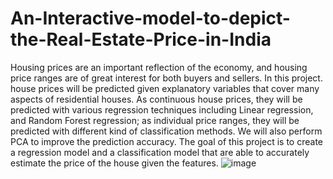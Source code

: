 # An-Interactive-model-to-depict-the-Real-Estate-Price-in-India
Housing prices are an important reflection of the economy, and housing price ranges are of great interest for both buyers and sellers. In this project. house prices will be predicted given explanatory variables that cover many aspects of residential houses. As continuous house prices, they will be predicted with various regression techniques including Linear regression, and Random Forest regression; as individual price ranges, they will be predicted with different kind of classification methods. We will also perform PCA to improve the prediction accuracy. The goal of this project is to create a regression model and a classification model that are able to accurately estimate the price of the house given the features. 
![image](https://user-images.githubusercontent.com/65066517/111438277-11af2800-872a-11eb-98fb-b759c99f01b6.png)
